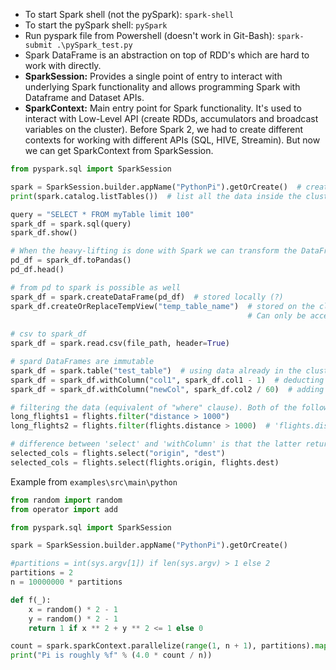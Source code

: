 - To start Spark shell (not the pySpark): `spark-shell`
- To start the pySpark shell: `pySpark`
- Run pyspark file from Powershell (doesn't work in Git-Bash): `spark-submit .\pySpark_test.py`
- Spark DataFrame is an abstraction on top of RDD's which are hard to work with directly.
- **SparkSession:** Provides a single point of entry to interact with underlying Spark functionality and allows programming Spark with Dataframe and Dataset APIs. 
- **SparkContext:** Main entry point for Spark functionality. It's used to interact with Low-Level API (create RDDs, accumulators and broadcast variables on the cluster). Before Spark 2, we had to create different contexts for working with different APIs (SQL, HIVE, Streamin). But now we can get SparkContext from SparkSession.

```python
from pyspark.sql import SparkSession

spark = SparkSession.builder.appName("PythonPi").getOrCreate()  # create a SparkSession
print(spark.catalog.listTables())  # list all the data inside the cluster. 

query = "SELECT * FROM myTable limit 100"
spark_df = spark.sql(query)
spark_df.show()

# When the heavy-lifting is done with Spark we can transform the DataFrame to a Pandas DataFrame to explore the data easier.
pd_df = spark_df.toPandas()
pd_df.head()

# from pd to spark is possible as well
spark_df = spark.createDataFrame(pd_df)  # stored locally (?)
spark_df.createOrReplaceTempView("temp_table_name")  # stored on the cluster. 
                                                     # Can only be accessed from the current session
                                                       
# csv to spark_df
spark_df = spark.read.csv(file_path, header=True)

# spard DataFrames are immutable
spark_df = spark.table("test_table")  # using data already in the cluster
spark_df = spark_df.withColumn("col1", spark_df.col1 - 1)  # deducting 1 from all elements of the column "col1"
spark_df = spark_df.withColumn("newCol", spark_df.col2 / 60)  # adding a new column constricted from an existing column

# filtering the data (equivalent of "where" clause). Both of the following return the same result
long_flights1 = flights.filter("distance > 1000")
long_flights2 = flights.filter(flights.distance > 1000)  # 'flights.distance > 1000' returns a boolean column

# difference between 'select' and 'withColumn' is that the latter returns the whole df while the fomer returns only the selected cols
selected_cols = flights.select("origin", "dest")
selected_cols = flights.select(flights.origin, flights.dest)
```


Example from `examples\src\main\python`
```python
from random import random
from operator import add

from pyspark.sql import SparkSession

spark = SparkSession.builder.appName("PythonPi").getOrCreate()

#partitions = int(sys.argv[1]) if len(sys.argv) > 1 else 2
partitions = 2
n = 10000000 * partitions

def f(_):
    x = random() * 2 - 1
    y = random() * 2 - 1
    return 1 if x ** 2 + y ** 2 <= 1 else 0

count = spark.sparkContext.parallelize(range(1, n + 1), partitions).map(f).reduce(add)
print("Pi is roughly %f" % (4.0 * count / n))
```
